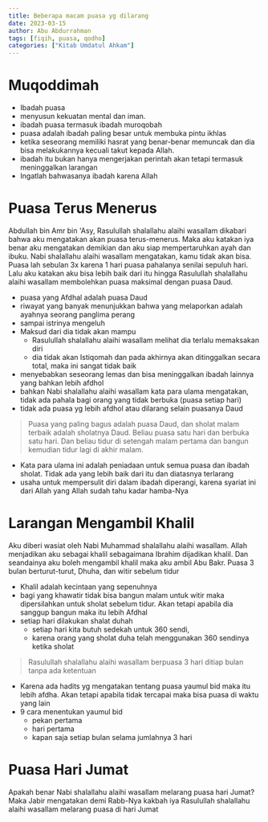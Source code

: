```yaml
---
title: Beberapa macam puasa yg dilarang
date: 2023-03-15
author: Abu Abdurrahman
tags: [fiqih, puasa, qodho]
categories: ["Kitab Umdatul Ahkam"]
---
```


# Muqoddimah

- Ibadah puasa
- menyusun kekuatan mental dan iman.
- ibadah puasa termasuk ibadah muroqobah
- puasa adalah ibadah paling besar untuk membuka pintu ikhlas
- ketika seseorang memiliki hasrat yang benar-benar memuncak dan dia bisa melakukannya kecuali takut kepada Allah. 
- ibadah itu bukan hanya mengerjakan perintah akan tetapi termasuk meninggalkan larangan
- Ingatlah bahwasanya ibadah karena Allah

# Puasa Terus Menerus

Abdullah bin Amr bin 'Asy, Rasulullah shalallahu alaihi wasallam dikabari bahwa aku mengatakan akan puasa terus-menerus. Maka aku katakan iya benar aku mengatakan demikian dan aku siap mempertaruhkan ayah dan ibuku. Nabi shalallahu alaihi wasallam mengatakan, kamu tidak akan bisa. Puasa lah sebulan 3x karena 1 hari puasa pahalanya senilai sepuluh hari. Lalu aku katakan aku bisa lebih baik dari itu hingga Rasulullah shalallahu alaihi wasallam membolehkan puasa maksimal dengan puasa Daud.

- puasa yang Afdhal adalah puasa Daud 
- riwayat yang banyak menunjukkan bahwa yang melaporkan adalah ayahnya seorang panglima perang 
- sampai istrinya mengeluh
- Maksud dari dia tidak akan mampu 
  - Rasulullah shalallahu alaihi wasallam melihat dia terlalu memaksakan diri
  - dia tidak akan Istiqomah dan pada akhirnya akan ditinggalkan secara total, maka ini sangat tidak baik
- menyebabkan seseorang lemas dan bisa meninggalkan ibadah lainnya yang bahkan lebih afdhol
- bahkan Nabi shalallahu alaihi wasallam kata para ulama mengatakan, tidak ada pahala bagi orang yang tidak berbuka (puasa setiap hari)
- tidak ada puasa yg lebih afdhol atau dilarang selain puasanya Daud

> Puasa yang paling bagus adalah puasa Daud, dan sholat malam terbaik adalah sholatnya Daud. Beliau puasa satu hari dan berbuka satu hari. Dan beliau tidur di setengah malam pertama dan bangun kemudian tidur lagi di akhir malam.

- Kata para ulama ini adalah peniadaan untuk semua puasa dan ibadah sholat. Tidak ada yang lebih baik dari itu dan diatasnya terlarang 
- usaha untuk mempersulit diri dalam ibadah diperangi, karena syariat ini dari Allah yang Allah sudah tahu kadar hamba-Nya


# Larangan Mengambil Khalil 

Aku diberi wasiat oleh Nabi Muhammad shalallahu alaihi wasallam. Allah menjadikan aku sebagai khalil sebagaimana Ibrahim dijadikan khalil. Dan seandainya aku boleh mengambil khalil maka aku ambil Abu Bakr. Puasa 3 bulan berturut-turut, Dhuha, dan witir sebelum tidur

- Khalil adalah kecintaan yang sepenuhnya
- bagi yang khawatir tidak bisa bangun malam untuk witir maka dipersilahkan untuk sholat sebelum tidur. Akan tetapi apabila dia sanggup bangun maka itu lebih Afdhal
- setiap hari dilakukan shalat duhah
  - setiap hari kita butuh sedekah untuk 360 sendi, 
  - karena orang yang sholat duha telah menggunakan 360 sendinya ketika sholat 

> Rasulullah shalallahu alaihi wasallam berpuasa 3 hari ditiap bulan tanpa ada ketentuan

- Karena ada hadits yg mengatakan tentang puasa yaumul bid maka itu lebih afdha. Akan tetapi apabila tidak tercapai maka bisa puasa di waktu yang lain
- 9 cara menentukan yaumul bid 
  - pekan pertama 
  - hari pertama
  - kapan saja setiap bulan selama jumlahnya 3 hari

# Puasa Hari Jumat

Apakah benar Nabi shalallahu alaihi wasallam melarang puasa hari Jumat? Maka Jabir mengatakan demi Rabb-Nya kakbah iya Rasulullah shalallahu alaihi wasallam melarang puasa di hari Jumat